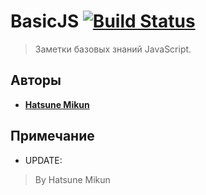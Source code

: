 # BasicJS [![Build Status](https://travis-ci.org/AminoJS/Amino.JS.svg?branch=master)](https://github.com/MDraft-js/BasicJS)
> Заметки базовых знаний JavaScript.

## Авторы

* **[Hatsune Mikun](https://github.com/Hatsune-Mikun)**

## Примечание

* UPDATE:
> By Hatsune Mikun
